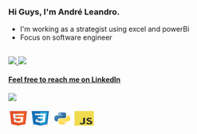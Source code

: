 ### Hi Guys, I'm André Leandro. 
-  I'm working as a strategist using excel and powerBi
-  Focus on software engineer
<div align="center">
  <a href="https://github.com/Andrelgamer1900">
</div>

##
<div>
    <img height="150em" src="https://github-readme-stats.vercel.app/api?username=andreleandro&show_icons=false&theme=dark&count_private=true">
    <img height="150em" src="https://github-readme-stats.vercel.app/api/top-langs/?username=andreleandro&layout=compact&theme=dark">
</div>




 #### Feel free to reach me on LinkedIn
  <div> 
  <a href="https://www.linkedin.com/in/andr%C3%A9-leandro-53a080216/" target="_blank"><img src="https://img.shields.io/badge/-LinkedIn-%230077B5?style=for-the-badge&logo=linkedin&logoColor=white" target="_blank"></a> 
</div>
<div style="display: inline_block"><br>
 <img align="center" alt="andre-HTML" height="30" width="40" src="https://raw.githubusercontent.com/devicons/devicon/master/icons/html5/html5-original.svg">
  <img align="center" alt="andre-CSS" height="30" width="40" src="https://raw.githubusercontent.com/devicons/devicon/master/icons/css3/css3-original.svg">
  <img align="center" alt="andre-Python" height="30" width="40" src="https://raw.githubusercontent.com/devicons/devicon/master/icons/python/python-original.svg">  
<img align="center" alt="andre-javascript" height="30" width="40" src="https://raw.githubusercontent.com/devicons/devicon/master/icons/javascript/javascript-original.svg">  
</div>

